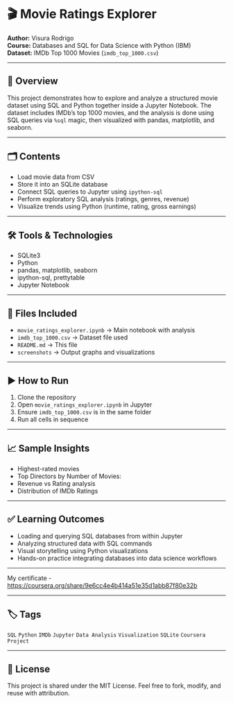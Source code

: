 # 🎬 Movie Ratings Explorer

**Author:** Visura Rodrigo  
**Course:** Databases and SQL for Data Science with Python (IBM)  
**Dataset:** IMDb Top 1000 Movies (`imdb_top_1000.csv`)  

---

## 📌 Overview

This project demonstrates how to explore and analyze a structured movie dataset using SQL and Python together inside a Jupyter Notebook. The dataset includes IMDb’s top 1000 movies, and the analysis is done using SQL queries via `%sql` magic, then visualized with pandas, matplotlib, and seaborn.

---

## 🗂️ Contents

- Load movie data from CSV
- Store it into an SQLite database
- Connect SQL queries to Jupyter using `ipython-sql`
- Perform exploratory SQL analysis (ratings, genres, revenue)
- Visualize trends using Python (runtime, rating, gross earnings)

---

## 🛠️ Tools & Technologies

- SQLite3  
- Python  
- pandas, matplotlib, seaborn  
- ipython-sql, prettytable  
- Jupyter Notebook

---

## 📁 Files Included

- `movie_ratings_explorer.ipynb` → Main notebook with analysis  
- `imdb_top_1000.csv` → Dataset file used  
- `README.md` → This file  
- `screenshots` → Output graphs and visualizations  

---

## ▶️ How to Run

1. Clone the repository
2. Open `movie_ratings_explorer.ipynb` in Jupyter
3. Ensure `imdb_top_1000.csv` is in the same folder
4. Run all cells in sequence

---

## 📈 Sample Insights

- Highest-rated movies
- Top Directors by Number of Movies:
- Revenue vs Rating analysis
- Distribution of IMDb Ratings

---

## ✅ Learning Outcomes

- Loading and querying SQL databases from within Jupyter
- Analyzing structured data with SQL commands
- Visual storytelling using Python visualizations
- Hands-on practice integrating databases into data science workflows

---

My certificate - https://coursera.org/share/9e6cc4e4b414a51e35d1abb87f80e32b

---

## 🏷️ Tags

`SQL` `Python` `IMDb` `Jupyter` `Data Analysis` `Visualization` `SQLite` `Coursera Project`

---

## 📃 License

This project is shared under the MIT License. Feel free to fork, modify, and reuse with attribution.
